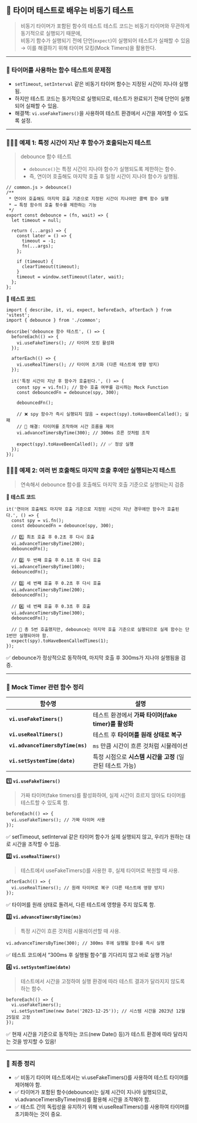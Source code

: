 ## 🧪 타이머 테스트로 배우는 비동기 테스트
> 비동기 타이머가 포함된 함수의 테스트
> 테스트 코드는 비동기 타이머와 무관하게 동기적으로 실행되기 때문에,  
> 비동기 함수가 실행되기 전에 단언(`expect`)이 실행되어 테스트가 실패할 수 있음  
> → 이를 해결하기 위해 타이머 모킹(Mock Timers)을 활용한다.

---

### **📌 타이머를 사용하는 함수 테스트의 문제점**
- `setTimeout`, `setInterval` 같은 비동기 타이머 함수는 지정된 시간이 지나야 실행됨.
- 하지만 테스트 코드는 동기적으로 실행되므로, 테스트가 완료되기 전에 단언이 실행되어 실패할 수 있음.
- 해결책: `vi.useFakeTimers()`을 사용하여 테스트 환경에서 시간을 제어할 수 있도록 설정.

---

### **👩🏻‍💻 예제 1: 특정 시간이 지난 후 함수가 호출되는지 테스트**
> debounce 함수 테스트
> - `debounce()`는 특정 시간이 지나야 함수가 실행되도록 제한하는 함수.  
> - 즉, 연이어 호출해도 마지막 호출 후 일정 시간이 지나야 함수가 실행됨.

```tsx
// common.js > debounce()
/**
 * 연이어 호출해도 마지막 호출 기준으로 지정된 시간이 지나야만 콜백 함수 실행
 * → 특정 함수의 호출 횟수를 제한하는 기능
 */
export const debounce = (fn, wait) => {
  let timeout = null;

  return (...args) => {
    const later = () => {
      timeout = -1;
      fn(...args);
    };

    if (timeout) {
      clearTimeout(timeout);
    }
    timeout = window.setTimeout(later, wait);
  };
};
```

**📝 테스트 코드**
```tsx
import { describe, it, vi, expect, beforeEach, afterEach } from 'vitest';
import { debounce } from './common';

describe('debounce 함수 테스트', () => {
  beforeEach(() => {
    vi.useFakeTimers(); // 타이머 모킹 활성화
  });

  afterEach(() => {
    vi.useRealTimers(); // 타이머 초기화 (다른 테스트에 영향 방지)
  });

  it('특정 시간이 지난 후 함수가 호출된다.', () => {
    const spy = vi.fn(); // 함수 호출 여부를 감시하는 Mock Function
    const debouncedFn = debounce(spy, 300);

    debouncedFn();

    // ❌ spy 함수가 즉시 실행되지 않음 → expect(spy).toHaveBeenCalled(); 실패
    // 🔹 해결: 타이머를 조작하여 시간 흐름을 제어
    vi.advanceTimersByTime(300); // 300ms 흐른 것처럼 조작

    expect(spy).toHaveBeenCalled(); // ✅ 정상 실행
  });
});
```

### 👩🏻‍💻 예제 2: 여러 번 호출해도 마지막 호출 후에만 실행되는지 테스트
> 연속해서 debounce 함수를 호출해도 마지막 호출 기준으로 실행되는지 검증

**📝 테스트 코드**
```tsx
it('연이어 호출해도 마지막 호출 기준으로 지정된 시간이 지난 경우에만 함수가 호출된다.', () => {
  const spy = vi.fn();
  const debouncedFn = debounce(spy, 300);

  // 1️⃣ 최초 호출 후 0.2초 후 다시 호출
  vi.advanceTimersByTime(200);
  debouncedFn();

  // 2️⃣ 두 번째 호출 후 0.1초 후 다시 호출
  vi.advanceTimersByTime(100);
  debouncedFn();

  // 3️⃣ 세 번째 호출 후 0.2초 후 다시 호출
  vi.advanceTimersByTime(200);
  debouncedFn();

  // 4️⃣ 네 번째 호출 후 0.3초 후 호출
  vi.advanceTimersByTime(300);
  debouncedFn();

  // 🔹 총 5번 호출했지만, debounce는 마지막 호출 기준으로 실행되므로 실제 함수는 단 1번만 실행되어야 함.
  expect(spy).toHaveBeenCalledTimes(1);
});
```

✅ debounce가 정상적으로 동작하여, 마지막 호출 후 300ms가 지나야 실행됨을 검증.

---

### 📌 Mock Timer 관련 함수 정리

| 함수명 | 설명 |
|------|--------------------------------------------------|
| **`vi.useFakeTimers()`** | 테스트 환경에서 **가짜 타이머(fake timer)를 활성화** |
| **`vi.useRealTimers()`** | 테스트 후 **타이머를 원래 상태로 복구** |
| **`vi.advanceTimersByTime(ms)`** | `ms` 만큼 시간이 흐른 것처럼 시뮬레이션 |
| **`vi.setSystemTime(date)`** | 특정 시점으로 **시스템 시간을 고정** (일관된 테스트 가능) |

**1️⃣ `vi.useFakeTimers()`**
> 가짜 타이머(fake timers)를 활성화하여, 실제 시간이 흐르지 않아도 타이머를 테스트할 수 있도록 함.
```tsx
beforeEach(() => {
  vi.useFakeTimers(); // 가짜 타이머 사용
});
```
✅ setTimeout, setInterval 같은 타이머 함수가 실제 실행되지 않고, 우리가 원하는 대로 시간을 조작할 수 있음.

**2️⃣ `vi.useRealTimers()`**
> 테스트에서 useFakeTimers()를 사용한 후, 실제 타이머로 복원할 때 사용.
```tsx
afterEach(() => {
  vi.useRealTimers(); // 원래 타이머로 복구 (다른 테스트에 영향 방지)
});
```
✅ 타이머를 원래 상태로 돌려서, 다른 테스트에 영향을 주지 않도록 함.

**3️⃣ `vi.advanceTimersByTime(ms)`**
> 특정 시간이 흐른 것처럼 시뮬레이션할 때 사용.
```tsx
vi.advanceTimersByTime(300); // 300ms 후에 실행될 함수를 즉시 실행
```
✅ 테스트 코드에서 “300ms 후 실행될 함수”를 기다리지 않고 바로 실행 가능!

**4️⃣ `vi.setSystemTime(date)`**
> 테스트에서 시간을 고정하여 실행 환경에 따라 테스트 결과가 달라지지 않도록 하는 함수.
```tsx
beforeEach(() => {
  vi.useFakeTimers();
  vi.setSystemTime(new Date('2023-12-25')); // 시스템 시간을 2023년 12월 25일로 고정
});
```
✅ 현재 시간을 기준으로 동작하는 코드(new Date() 등)가 테스트 환경에 따라 달라지는 것을 방지할 수 있음!

---

### 🎯 최종 정리
- ✅ 비동기 타이머 테스트에서는 vi.useFakeTimers()를 사용하여 테스트 타이머를 제어해야 함.
- ✅ 타이머가 포함된 함수(debounce)는 실제 시간이 지나야 실행되므로, vi.advanceTimersByTime(ms)를 활용해 시간을 조작해야 함.
- ✅ 테스트 간의 독립성을 유지하기 위해 vi.useRealTimers()를 사용하여 타이머를 초기화하는 것이 중요.

